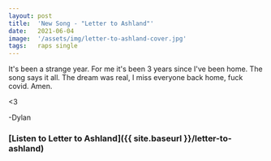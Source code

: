 ```yaml
---
layout: post
title:  'New Song - "Letter to Ashland"'
date:   2021-06-04
image:  '/assets/img/letter-to-ashland-cover.jpg'
tags:   raps single 
---
```


It's been a strange year. For me it's been 3 years since I've been home. The song says it all. The dream was real, I miss everyone back home, fuck covid. Amen.

<3

-Dylan

### [Listen to Letter to Ashland]({{ site.baseurl }}/letter-to-ashland)